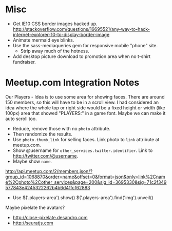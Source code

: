 
# Misc

* Get IE10 CSS border images hacked up.
  http://stackoverflow.com/questions/16695521/any-way-to-hack-internet-explorer-10-to-display-border-image
* Animate mermaid eye blinks.
* Use the sass-mediaqueries gem for responsive mobile "phone" site.
  - Strip away much of the hotness.
* Add desktop picture download to promotion area when no t-shirt fundraiser.


# Meetup.com Integration Notes

Our Players - Idea is to use some area for showing faces. There are around 150 members, so this will have to be in a scroll view. I had considered an idea where the whole top or right side would be a fixed height or width (like 100px) area that showed "PLAYERS:" in a game font. Maybe we can make it auto scroll too.

  * Reduce, remove those with no `photo` attribute.
  * Then randomize the results.
  * Use `photo.thumb_link` for selling faces. Link photo to `link` attribute at meetup.com.
  * Show @username for `other_services.twitter.identifier`. Link to http://twitter.com/@username.
  * Maybe show `name`.

http://api.meetup.com/2/members.json/?group_id=1068870&order=name&offset=0&format=json&only=link%2Cname%2Cphoto%2Cother_services&page=200&sig_id=3695330&sig=71c2f349577843e4245322262b4b6d41fcf62883

  * Use 
    $('.players-area').show()
    $('.players-area').find('img').unveil()

Maybe pixelate the avatars?

  * http://close-pixelate.desandro.com
  * http://seuratjs.com
